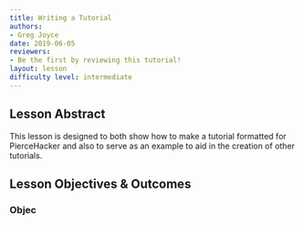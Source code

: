 ```yaml
---
title: Writing a Tutorial
authors:
- Greg Joyce
date: 2019-06-05
reviewers:
- Be the first by reviewing this tutorial!
layout: lesson
difficulty level: intermediate
---
```


## Lesson Abstract
This lesson is designed to both show how to make a tutorial formatted for PierceHacker and also to serve as an example to aid in the creation of other tutorials. 

## Lesson Objectives & Outcomes
### Objec
<!--stackedit_data:
eyJoaXN0b3J5IjpbLTE4MjM4ODE3MCwxMjU4ODk1MDczLC03ND
E4MDkzMjldfQ==
-->